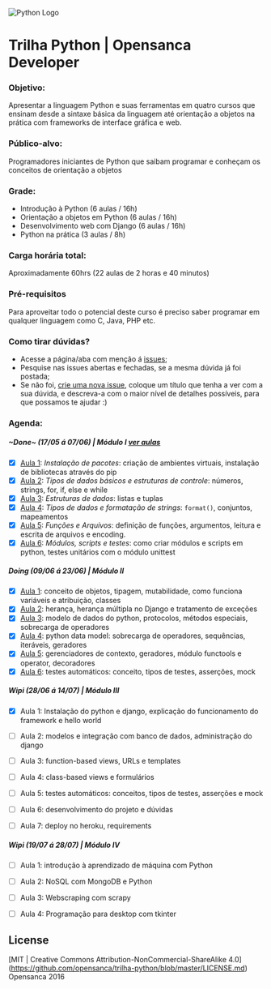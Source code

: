![Python Logo](http://morganlinton.com/wp-content/uploads/2015/04/python-programming.png)

# Trilha Python | Opensanca Developer

### Objetivo:
 Apresentar a linguagem Python e suas ferramentas em quatro cursos que ensinam desde a sintaxe básica da linguagem até orientação a objetos na prática com frameworks de interface gráfica e web.

### Público-alvo:
Programadores iniciantes de Python que saibam programar e conheçam os conceitos de orientação a objetos

### Grade:
* Introdução à Python (6 aulas / 16h)
* Orientação a objetos em Python (6 aulas / 16h)
* Desenvolvimento web com Django (6 aulas / 16h)
* Python na prática (3 aulas / 8h)

### Carga horária total:
Aproximadamente 60hrs (22 aulas de 2 horas e 40 minutos)

### Pré-requisitos
Para aproveitar todo o potencial deste curso é preciso saber programar em qualquer linguagem como C, Java, PHP etc.

### Como tirar dúvidas?
* Acesse a página/aba com menção á [issues](https://github.com/opensanca/trilha-python/issues);
* Pesquise nas issues abertas e fechadas, se a mesma dúvida já foi postada;
* Se não foi, [crie uma nova issue](https://github.com/opensanca/trilha-python/issues/new), coloque um título que tenha a ver com a sua dúvida, e descreva-a com o maior nível de detalhes possíveis, para que possamos te ajudar :)

### Agenda:

##### ~Done~ (17/05 á 07/06) | Módulo I [ver aulas](https://github.com/opensanca/trilha-python/tree/master/python-intro)

- [X] [Aula 1](https://github.com/opensanca/trilha-python/blob/master/01-python-intro/aula-01/Aula%2001.ipynb): *Instalação de pacotes*: criação de ambientes virtuais, instalação de bibliotecas através do pip
- [X] [Aula 2](https://github.com/opensanca/trilha-python/blob/master/01-python-intro/aula-02/Aula%2002.ipynb): *Tipos de dados básicos e estruturas de controle*: números, strings, for, if, else e while
- [X] [Aula 3](https://github.com/opensanca/trilha-python/blob/master/01-python-intro/aula-03/Aula%2003.ipynb): *Estruturas de dados*: listas e tuplas
- [X] [Aula 4](https://github.com/opensanca/trilha-python/blob/master/01-python-intro/aula-04/Aula%2004.ipynb): *Tipos de dados e formatação de strings*: `format()`, conjuntos, mapeamentos
- [X] [Aula 5](https://github.com/opensanca/trilha-python/tree/master/01-python-intro/aula-05): *Funções e Arquivos*: definição de funções, argumentos, leitura e escrita de arquivos e encoding.
- [X] [Aula 6](https://github.com/opensanca/trilha-python/tree/master/01-python-intro/aula-05): *Módulos, scripts e testes*: como criar módulos e scripts em python, testes unitários com o módulo unittest

##### Doing (09/06 á 23/06) | Módulo II
- [X] [Aula 1](https://github.com/opensanca/trilha-python/blob/master/02-python-oo/aula-01/Aula%2001.ipynb): conceito de objetos, tipagem, mutabilidade, como funciona variáveis e atribuição, classes
- [X] [Aula 2](https://github.com/opensanca/trilha-python/blob/master/02-python-oo/aula-02/Aula%2002.ipynb): herança, herança múltipla no Django e tratamento de exceções
- [X] [Aula 3](https://github.com/opensanca/trilha-python/blob/master/02-python-oo/aula-03/Aula%2003.ipynb): modelo de dados do python, protocolos, métodos especiais, sobrecarga de operadores
- [X] [Aula 4](): python data model: sobrecarga de operadores, sequências, iteráveis, geradores
- [X] [Aula 5](): gerenciadores de contexto, geradores, módulo functools e operator, decoradores
- [X] [Aula 6](): testes automáticos: conceito, tipos de testes, asserções, mock

##### Wipi (28/06 á 14/07) | Módulo III
- [X] Aula 1: Instalação do python e django, explicação do funcionamento do framework e hello world
- [ ] Aula 2: modelos e integração com banco de dados, administração do django
- [ ] Aula 3: function-based views, URLs e templates
- [ ] Aula 4: class-based views e formulários
- [ ] Aula 5: testes automáticos: conceitos, tipos de testes, asserções e mock
- [ ] Aula 6: desenvolvimento do projeto e dúvidas
- [ ] Aula 7: deploy no heroku, requirements


#####  Wipi (19/07 á 28/07) | Módulo IV
- [ ] Aula 1: introdução à aprendizado de máquina com Python
- [ ] Aula 2: NoSQL com MongoDB e Python
- [ ] Aula 3: Webscraping com scrapy
- [ ] Aula 4: Programação para desktop com tkinter


## License

[MIT | Creative Commons Attribution-NonCommercial-ShareAlike 4.0] (https://github.com/opensanca/trilha-python/blob/master/LICENSE.md) Opensanca 2016

